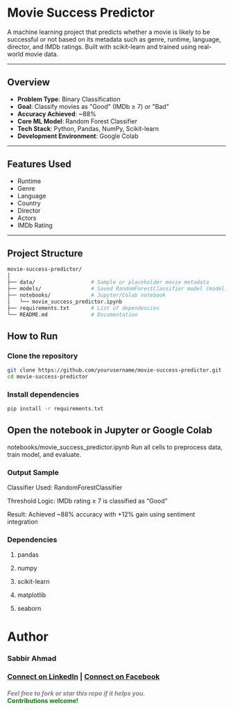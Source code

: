 # Movie Success Predictor

A machine learning project that predicts whether a movie is likely to be successful or not based on its metadata such as genre, runtime, language, director, and IMDb ratings. Built with scikit-learn and trained using real-world movie data.

---

## Overview

- **Problem Type**: Binary Classification  
- **Goal**: Classify movies as "Good" (IMDb ≥ 7) or "Bad"  
- **Accuracy Achieved**: ~88%  
- **Core ML Model**: Random Forest Classifier  
- **Tech Stack**: Python, Pandas, NumPy, Scikit-learn  
- **Development Environment**: Google Colab  

---

## Features Used

- Runtime  
- Genre  
- Language  
- Country  
- Director  
- Actors  
- IMDb Rating  

---

## Project Structure

```bash
movie-success-predictor/
│
├── data/                  # Sample or placeholder movie metadata
├── models/                # Saved RandomForestClassifier model (model.pkl)
├── notebooks/             # Jupyter/Colab notebook
│   └── movie_success_predictor.ipynb
├── requirements.txt       # List of dependencies
└── README.md              # Documentation

```



## How to Run
### Clone the repository
```bash
git clone https://github.com/yourusername/movie-success-predictor.git
cd movie-success-predictor
```
### Install dependencies

```bash
pip install -r requirements.txt
```
## Open the notebook in Jupyter or Google Colab
notebooks/movie_success_predictor.ipynb
Run all cells to preprocess data, train model, and evaluate.

### Output Sample
Classifier Used: RandomForestClassifier

Threshold Logic: IMDb rating ≥ 7 is classified as “Good”

Result: Achieved ~88% accuracy with +12% gain using sentiment integration

### Dependencies
1. pandas

2. numpy

3. scikit-learn

4. matplotlib

5. seaborn

# Author
### Sabbir Ahmad
### [Connect on LinkedIn](https://linkedin.com/in/sabbirahmad653) | [Connect on Facebook](https://www.facebook.com/sabbir.ahmad.443854/)



#### <i style="color:gray;">Feel free to fork or star this repo if it helps you.</i><br><b style="color:green;">Contributions welcome!</b>

